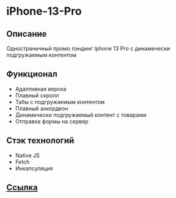 # iPhone-13-Pro

## Описание

Одностраничный промо лэндинг Iphone 13 Pro с динамически подгружаемым контентом

## Функционал

- Адаптивная верска
- Плавный скролл
- Табы с подгружаемым контентом
- Плавный аккордеон
- Динамически подгружаемый контент с товарами
- Отправка формы на сервер

## Стэк технологий

- Native JS
- Fetch
- Инкапсуляция 

## <a href="https://antonbinom.github.io/iPhone-13-Pro/">Ссылка</a>
